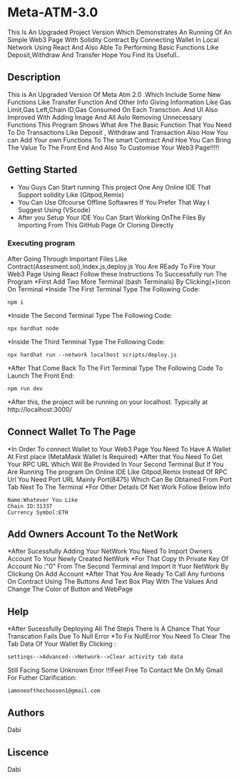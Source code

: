 # Meta-ATM-3.0

This Is An Upgraded Project Version Which Demonstrates An Running Of An Simple Web3 Page With Solidity Contract By Connecting Wallet In Local Network Using React And Also Able To Performing Basic Functions Like Deposit,Withdraw And Transfer Hope You Find Its Usefull..

## Description

This is An Upgraded Version Of Meta Atm 2.0 .Which Include Some New Functions Like Transfer Function And Other Info Giving Information Like Gas Limit,Gas Left,Chain ID,Gas Consumed On Each Transction. And UI Also Improved With Adding Image And All Aslo Removing Unnecessary Functions 
This Program Shows What Are The Basic Function That You Need To Do Transactions Like Deposit , Withdraw and Transaction Also How You can Add Your own Functions To The smart Contract And Hoe You Can Bring The Value To The Front End And Also To Customise Your Web3 Page!!!!!


## Getting Started
* You Guys Can Start running This project One Any Online IDE That Support solidity Like (Gitpod,Remix)
* You Can Use Ofcourse Offline Softawres If You Prefer That Way I Suggest Using (VScode)
* After you Setup Your IDE You Can Start Working OnThe Files By Importing From This GitHub Page Or Cloning Directly 

### Executing program

After Going Through Important Files Like Contract(Assesment.sol),Index.js,deploy.js You Are REady To Fire Your Web3 Page Using React Follow these Instructions To Successfully run The Program
*First Add Two More Terminal (bash Terminals) By Clicking(+)icon On Terminal
*Inside The First Terminal Type The Following Code:
````
npm i
````
*Inside The Second Terminal Type The Following Code:
````
npx hardhat node
````
*Inside The Third Terminal Type The Following Code:
````
npx hardhat run --network localhost scripts/deploy.js
````
*After That Come Back To The Firt Terminal Type The Following Code To Launch The Front End:
````
npm run dev
````
*After this, the project will be running on your localhost. Typically at http://localhost:3000/

## Connect Wallet To The Page
*In Order To connect Wallet to Your Web3 Page You Need To Have A Wallet At First place (MetaMask Wallet Is Required)
*After that You Need To Get Your RPC URL Which Will Be Provided In Your Second Terminal
But If You Are Running The program On Online IDE Like Gitpod,Remix Instead Of RPC Url You Need Port URL Mainly Port(8475) Which Can Be Obtained From Port Tab Next To The Terminal
*For Other Details Of Net Work Follow Below Info
````
Name:Whatever You Like
Chain ID:31337
Currency Symbol:ETH
````
## Add Owners Account To the NetWork
*After Sucessfully Adding Your NetWork You Need To Import Owners Account To Your Newly Created NetWork
*For That Copy th Private Key Of Account No :"0" From The Second Terminal and Import It Yuor NetWork By Clickung On Add Account 
*After That You Are Ready To Call Any funtions On Contract Using The Buttons And Text Box Play With The Values And Change The Color of Button and WebPage
## Help
*After Sucessfully Deploying All The Steps There Is A Chance That Your Transcation Fails Due To Null Error
*To Fix NullError You Need To Clear The Tab Data Of Your Wallet By Clicking :
````
settings-->Advanced-->Network-->Clear activity tab data
````
Still Facing Some Unknown Error !!!Feel Free To Contact Me On My Gmail For Futher Clarification:
````
iamoneofthechoosen1@gmail.com
````

## Authors

Dabi 

## Liscence 
Dabi
